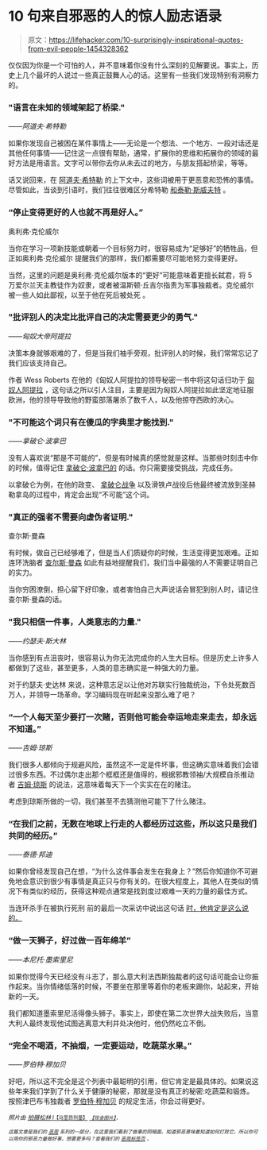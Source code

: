 # 10 句来自邪恶的人的惊人励志语录

> 原文：<https://lifehacker.com/10-surprisingly-inspirational-quotes-from-evil-people-1454328362>

仅仅因为你是一个可怕的人，并不意味着你没有什么深刻的见解要说。事实上，历史上几个最坏的人说过一些真正鼓舞人心的话。这里有一些我们发现特别有洞察力的。



### "语言在未知的领域架起了桥梁."

*——阿道夫·希特勒*

如果你发现自己被困在某件事情上——无论是一个想法、一个地方、一段对话还是其他任何事情——记住这一点很有帮助，通常，扩展你的思维和拓展你的领域的最好方法是用语言。文字可以带你去你从未去过的地方，与朋友搭起桥梁，等等。

话又说回来，在 [阿道夫·希特勒](http://en.wikipedia.org/wiki/Adolf_Hitler) 的上下文中，这些词被用于更恶意和恐怖的事情。尽管如此，当谈到引语时，我们往往很难区分希特勒 [和泰勒·斯威夫特](http://www.theatlanticwire.com/entertainment/2013/08/who-said-it-adolf-hitler-vs-taylor-swift/68906/) 。

### “停止变得更好的人也就不再是好人。”

奥利弗·克伦威尔

当你在学习一项新技能或朝着一个目标努力时，很容易成为“足够好”的牺牲品，但正如奥利弗·克伦威尔 提醒我们的那样，我们都需要尽可能地努力变得更好。

当然，这里的问题是奥利弗·克伦威尔版本的“更好”可能意味着更擅长弑君，将 5 万爱尔兰天主教徒作为奴隶，或者被温斯顿·丘吉尔指责为军事独裁者。克伦威尔被一些人如此鄙视，以至于他在死后被处死 。

### "批评别人的决定比批评自己的决定需要更少的勇气."

*——匈奴大帝阿提拉*

决策本身就够艰难的了，但是当我们袖手旁观，批评别人的时候，我们常常忘记了我们应该支持自己。

作者 Wess Roberts 在他的《匈奴人阿提拉的领导秘密一书中将这句话归功于 [匈奴人阿提拉](http://en.wikipedia.org/wiki/Attila_the_hun) ，这句话之所以引人注目，主要是因为匈奴人阿提拉如此坚定地征服欧洲，他的领导导致他的野蛮部落屠杀了数千人，以及他掠夺西欧的决心。

### "不可能这个词只有在傻瓜的字典里才能找到."

*——拿破仑·波拿巴*

没有人喜欢说“那是不可能的”，但是有时候真的感觉就是这样。当那些时刻击中你的时候，值得记住 [拿破仑·波拿巴的](http://en.wikipedia.org/wiki/Napoleon) 的话。你只需要接受挑战，完成任务。

以拿破仑为例，在他的政变、 [拿破仑战争](http://en.wikipedia.org/wiki/Napoleonic_Wars) 以及滑铁卢战役后他最终被流放到圣赫勒拿岛的过程中，肯定会出现“不可能”这个词。

### "真正的强者不需要向虚伪者证明."

查尔斯·曼森

有时候，做自己已经够难了，但是当人们质疑你的时候，生活变得更加艰难。正如连环洗脑者 [查尔斯·曼森](http://en.wikipedia.org/wiki/Charles_Manson) 如此有益地提醒我们，我们当中最强的人不需要证明自己的实力。

当你穷困潦倒，担心留下好印象，或者害怕自己大声说话会冒犯到别人时，请记住查尔斯·曼森的话。

### "我只相信一件事，人类意志的力量."

*——约瑟夫·斯大林*

当你感到有点沮丧时，很容易认为你无法完成你的人生大目标。但是历史上许多人都做到了这些，甚至更多，人类的意志确实是一种强大的力量。

对于约瑟夫·史达林 来说，这种意志足以让他对苏联实行独裁统治，下令处死数百万人，并领导一场革命。学习编码现在听起来没那么难了吧？

### “一个人每天至少要打一次赌，否则他可能会幸运地走来走去，却永远不知道。”

*——吉姆·琼斯*

我们很多人都倾向于规避风险，虽然这不一定是件坏事，但这确实意味着我们会错过很多东西。不过偶尔走出那个框框还是值得的，根据邪教领袖/大规模自杀推动者 [吉姆·琼斯](http://en.wikipedia.org/wiki/Jim_jones) 的说法，这意味着每天下一个实实在在的赌注。

考虑到琼斯所做的一切，我们甚至不去猜测他可能下了什么赌注。

### “在我们之前，无数在地球上行走的人都经历过这些，所以这只是我们共同的经历。”

*——泰德·邦迪*

如果你曾经发现自己在想，“为什么这件事会发生在我身上？”然后你知道你不可避免地会意识到很少有事情是真正只与你有关的。在很大程度上，其他人在类似的情况下有类似的经历，获得这种观点通常是找到度过艰难一天的力量的最佳方式。

当连环杀手在被执行死刑 前的最后一次采访中说出这句话 [时，他肯定是这么说的。](http://www.pureintimacy.org/f/fatal-addiction-ted-bundys-final-interview/)

### “做一天狮子，好过做一百年绵羊”

*——本尼托·墨索里尼*

如果你觉得今天已经没有斗志了，那么意大利法西斯独裁者的这句话可能会让你振作起来。当你情绪低落的时候，不要坐在那里等着你的老板来踢你，站起来，开始新的一天。

我们都知道墨索里尼活得像头狮子。事实上，即使在第二次世界大战失败后，当意大利人最终发现他试图逃离意大利并处决他时，他仍然屹立不倒。

### “完全不喝酒，不抽烟，一定要运动，吃蔬菜水果。”

*——罗伯特·穆加贝*

好吧，所以这不完全是这个列表中最聪明的引用，但它肯定是最具体的。如果说这些年来我们学到了什么关于健康的秘密，那就是没有真正的秘密:吃蔬菜和锻炼。按照津巴布韦独裁者 [罗伯特·穆加贝](http://en.wikipedia.org/wiki/Robert_Mugabe) 的规定生活，你会过得更好。

*<small>照片由</small>* [*<small>拍摄松林 l</small>*](http://www.flickr.com/photos/axio/)<small>[<small>【马里昂剂量】</small>](http://www.flickr.com/photos/7337467@N04/2983354668/in/photolist-5xCtps-5G43PU-5JNGGS-5MSmZR-5NCoWE-5U3wNF-5YtP6i-62baWJ-6dCPB7-6f8apX-6jDJKi-6nJBVd-6sEDLP-6wPcaL-78LSSR-7dJdK3-7fjXX2-7ifcdN-7jcULp-7qh8J8-7qpeKz-7r7yzB-7vYtWT-fMpcwj-eCpN1w-7RiDPT-86Qu8v-896jdi-dJ4LZB-ea3siS-9KCsjy-bpYkSX-ajG3UW-8FD8LY-bdTKot-aYrdqz-89XeyY-aSngcF-9Q8KjY-8sZQuu-9GvaF6-8cxjM1-9PU4vq-amQtzU-fU2jRJ-aWUbp4-9LEDUA-9LLnMn-eHysrn-bqfkQL-9Teqco) [*<small>【现金图片】</small>*](http://www.flickr.com/photos/59937401@N07/5857293319/in/photolist-9VAaeR-dMsu7k-8DVTEV-9L2rYY-dD5hvy-bm1Up9-dgJVJ9-eEz55n-emKmwS-8oFiwD-e7gKBG-8hB9Fe-8hF1t7-8hB9tB-8hBL4n-8hBLje-8hEpuo-8hBapM-8hEq2o-8hEpdj-8hEppS-bHeEWF-9ZZe4b-emKnr5-8a3g8K-dWnzNm-a8ts55-9F48kB-7SsvFg-dWnzRs-9VA2XZ)*<small>，</small>*</small>

<small>*<small>这篇文章是我们的</small>* [*<small>恶周</small>*](https://lifehacker.com/welcome-to-lifehackers-fourth-annual-evil-week-1453143089) *<small>系列的一部分，在这里我们看到了做事的阴暗面。知道邪恶意味着知道如何打败它，所以你可以用你的邪恶力量做好事。想要更多吗？查看我们的</small>* [*<small>恶周标签页</small>*](http://lifehacker.com/tag/evilweek) *<small>。</small>*</small>

<small></small>
